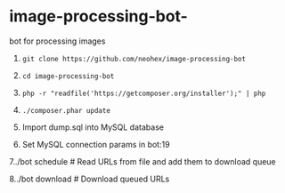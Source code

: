 # image-processing-bot-
bot for processing images

1. ```git clone https://github.com/neohex/image-processing-bot```

2. ```cd image-processing-bot```

3. ```php -r "readfile('https://getcomposer.org/installer');" | php```

4. ```./composer.phar update```

5. Import dump.sql into MySQL database

6. Set MySQL connection params in bot:19

7../bot schedule <filename>    # Read URLs from file and add them to download queue

8../bot download               # Download queued URLs

